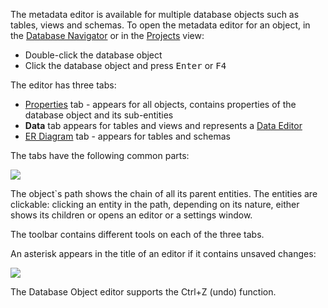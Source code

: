The metadata editor is available for multiple database objects such as tables, views and schemas. To open the metadata editor for an object, in the [Database Navigator](https://github.com/serge-rider/dbeaver/wiki/Database-Navigator) or in the [Projects](https://github.com/serge-rider/dbeaver/wiki/Projects) view:
* Double-click the database object
* Click the database object and press <kbd>Enter</kbd> or <kbd>F4</kbd>

The editor has three tabs:
* [Properties](https://github.com/serge-rider/dbeaver/wiki/Properties) tab - appears for all objects, contains properties of the database object and its sub-entities
* **Data** tab appears for tables and views and represents a [Data Editor](https://github.com/serge-rider/dbeaver/wiki/Data-Editor)
* [ER Diagram](https://github.com/serge-rider/dbeaver/wiki/ER-Diagram) tab - appears for tables and schemas

The tabs have the following common parts:

<img src="https://www.dropbox.com/s/jt5icc117393bg2/DB%20Object%20edito%20with%20markup.png?raw=1"/>

The object`s path shows the chain of all its parent entities. The entities are clickable: clicking an entity in the path, depending on its nature, either shows its children or opens an editor or a settings window.

The toolbar contains different tools on each of the three tabs.

An asterisk appears in the title of an editor if it contains unsaved changes:

<img src="https://www.dropbox.com/s/deojn9xj28njz4a/Asterisk.png?raw=1"/>

The Database Object editor supports the Ctrl+Z (undo) function.